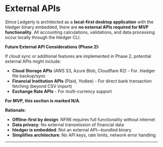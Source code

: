 # External APIs

Since Ledgerly is architected as a **local-first desktop application** with the hledger binary embedded, there are **no external APIs required for MVP functionality**. All accounting calculations, validations, and data processing occur locally through the hledger CLI.

**Future External API Considerations (Phase 2):**

If cloud sync or additional features are implemented in Phase 2, potential external APIs might include:
- **Cloud Storage APIs** (AWS S3, Azure Blob, Cloudflare R2) - For .hledger file backup/sync
- **Financial Institution APIs** (Plaid, Yodlee) - For direct bank transaction fetching (beyond CSV import)
- **Exchange Rate APIs** - For multi-currency support

**For MVP, this section is marked N/A.**

**Rationale:**
- **Offline-first by design**: NFR6 requires full functionality without internet
- **Data privacy**: No external transmission of financial data
- **hledger is embedded**: Not an external API—bundled binary
- **Simplifies architecture**: No API keys, rate limits, network error handling

---
